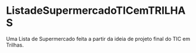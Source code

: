 # ListadeSupermercadoTICemTRILHAS
Uma Lista de Supermercado feita a partir da ideia de projeto final do TIC em Trilhas.

